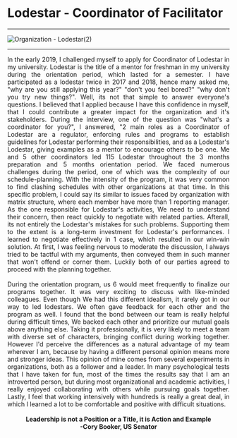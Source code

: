 # Lodestar - Coordinator of Facilitator

***

![Organization - Lodestar(2)](https://user-images.githubusercontent.com/74061521/98791718-096f7500-2438-11eb-9624-b78a0c2ef6e2.JPG)

***
<div style="text-align: justify">
In the early 2019, I challenged myself to apply for Coordinator of Lodestar in my university. Lodestar is the title of a mentor for freshman in my university during the orientation period, which lasted for a semester. I have participated as a lodestar twice in 2017 and 2018, hence many asked me, "why are you still applying this year?" "don't you feel bored?" "why don't you try new things?". Well, its not that simple to answer everyone's questions. I believed that I applied because I have this confidence in myself, that I could contribute a greater impact for the organization and it's stakeholders. During the interview, one of the question was "what's a coordinator for you?", I answered, "2 main roles as a Coordinator of Lodestar are a regulator, enforcing rules and programs to establish guidelines for Lodestar performing their responsibilities, and as a Lodestar's Lodestar, giving examples as a mentor to encourage others to be one. Me and 5 other coordinators led 115 Lodestar throughout the 3 months preparation and 5 months orientation period. We faced numerous challenges during the period, one of which was the complexity of our schedule-planning. With the intensity of the program, it was very common to find clashing schedules with other organizations at that time. In this specific problem, I could say its similar to issues faced by organization with matrix structure, where each member have more than 1 reporting manager. As the one responsible for Lodestar's activities, We need to understand their concern, then react quickly to negotiate with related parties. Afterall, its not entirely the Lodestar's mistakes for such problems. Supporting them to the extent is a long-term investment for Lodestar's performances. I learned to negotiate effectively in 1 case, which resulted in our win-win solution. At first, I was feeling nervous to moderate the discussion, I always tried to be tactful with my arguments, then conveyed them in such manner that won't offend or corner them. Luckily both of our parties agreed to proceed with the planning together.
<br/><br/>
During the orientation program, us 6 would meet frequently to finalize our programs together. It was very exciting to discuss with like-minded colleagues. Even though We had this different idealism, it rarely got in our way to led lodestars. We often gave feedback for each other and the program as well. I found that the bond between our team is really helpful during difficult times, We backed each other and prioritize our mutual goals above anything else. Taking it professionally, it is very likely to meet a team with diverse set of characters, bringing conflict during working together. However I'd perceive the differences as a natural advantage of my team wherever I am, because by having a different personal opinion means more and stronger ideas. This opinion of mine comes from several experiments in organizations, both as a follower and a leader. In many psychological tests that I have taken for fun, most of the times the results say that I am an introverted person, but during most organizational and academic activities, I really enjoyed collaborating with others while pursuing goals together. Lastly, I feel that working intensively with hundreds is really a great deal, in which I learned a lot to be comfortable and positive with difficult situations.
<br/><br/>
<div style="text-align: center"><b> Leadership is not a Position or a Title, it is Action and Example<br/>
  -Cory Booker, US Senator</b></div>
</div>
